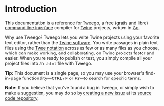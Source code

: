 <!-- ***********************************************************************************************
	Introduction
************************************************************************************************ -->
<h1 id="introduction">Introduction</h1>

This documentation is a reference for [Tweego](http://www.motoslave.net/tweego/), a free (gratis and libre) [command line interface](https://en.wikipedia.org/wiki/Command-line_interface) compiler for [Twine](http://twinery.org/) projects, written in [Go](http://golang.org/).

Why use Tweego?  Tweego lets you write Twine projects using your favorite text editor, rather than the [Twine software](http://twinery.org/).  You write passages in plain text files using the [Twee notation](#twee-notation) across as few or as many files as you choose, which can make working, and collaborating, on Twine projects faster and easier.  When you're ready to publish or test, you simply compile all your project files into an `.html` file with Tweego.

<p role="note" class="tip"><b>Tip:</b>
This document is a single page, so you may use your browser's find-in-page functionality—<kbd>CTRL</kbd>+<kbd>F</kbd> or <kbd>F3</kbd>—to search for specific terms.
</p>

<p role="note"><b>Note:</b>
If you believe that you've found a bug in Tweego, or simply wish to make a suggestion, you may do so by <a href="https://github.com/tmedwards/tweego/issues">creating a new issue</a> at its <a href="https://github.com/tmedwards/tweego">source code repository</a>.
</p>
